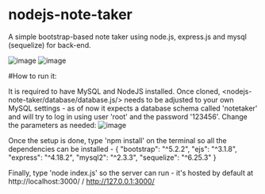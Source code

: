 # nodejs-note-taker
A simple bootstrap-based note taker using node.js, express.js and mysql (sequelize) for back-end.

![image](https://user-images.githubusercontent.com/108158031/198747371-1801ee31-31dc-48b8-80d3-9c45f5f513fa.png)
![image](https://user-images.githubusercontent.com/108158031/198747628-437f3a08-09e3-4b10-b5b5-9dac9bbc1146.png)



#How to run it:
 
It is required to have MySQL and NodeJS installed. Once cloned, <nodejs-note-taker/database/database.js/> needs to be adjusted to your own MySQL settings - as of now it expects a database schema called 'notetaker' and will try to log in using user 'root' and the password '123456'. Change the parameters as needed: ![image](https://user-images.githubusercontent.com/108158031/209033261-300b452e-118f-4954-93ac-b3e5f055e24d.png)

Once the setup is done, type 'npm install' on the terminal so all the dependencies can be installed - 
{
    "bootstrap": "^5.2.2",
    "ejs": "^3.1.8",
    "express": "^4.18.2",
    "mysql2": "^2.3.3",
    "sequelize": "^6.25.3"
  }

Finally, type 'node index.js' so the server can run - it's hosted by default at http://localhost:3000/ / http://127.0.0.1:3000/
